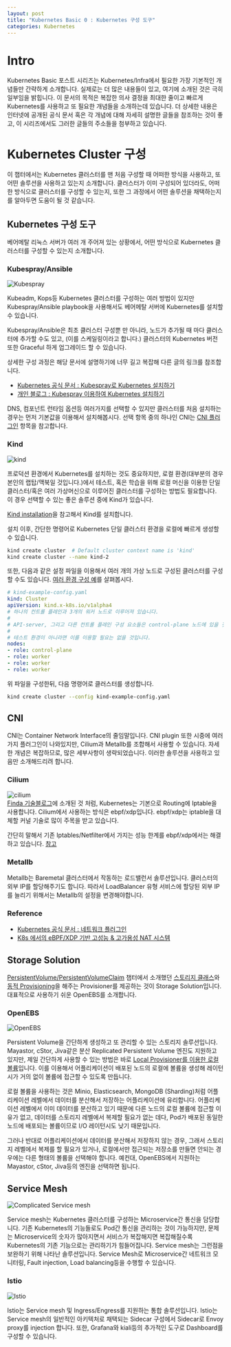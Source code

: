 ```yaml
---
layout: post
title: "Kubernetes Basic 0 : Kubernetes 구성 도구"
categories: Kubernetes
---
```


# Intro

Kubernetes Basic 포스트 시리즈는 Kubernetes/Infra에서 필요한 가장 기본적인 개념들만 간략하게 소개합니다. 실제로는 더 많은 내용들이 있고, 여기에 소개된 것은 극히 일부임을 밝힙니다. 이 문서의 목적은 복잡한 의사 결정을 최대한 줄이고 빠르게 Kubernetes를 사용하고 또 필요한 개념들을 소개하는데 있습니다. 더 상세한 내용은 인터넷에 공개된 공식 문서 혹은 각 개념에 대해 자세히 설명한 글들을 참조하는 것이 좋고, 이 시리즈에서도 그러한 글들의 주소들을 첨부하고 있습니다.

# Kubernetes Cluster 구성

이 챕터에서는 Kubernetes 클러스터를 맨 처음 구성할 때 어떠한 방식을 사용하고, 또 어떤 솔루션을 사용하고 있는지 소개합니다. 클러스터가 이미 구성되어 있더라도, 어떠한 방식으로 클러스터를 구성할 수 있는지, 또한 그 과정에서 어떤 솔루션을 채택하는지를 알아두면 도움이 될 것 같습니다.  

## Kubernetes 구성 도구

베어메탈 리눅스 서버가 여러 개 주어져 있는 상황에서, 어떤 방식으로 Kubernetes 클러스터를 구성할 수 있는지 소개합니다.

### Kubespray/Ansible

![Kubespray](./assets/images/kubespray.svg)

Kubeadm, Kops등 Kubernetes 클러스터를 구성하는 여러 방법이 있지만 Kubespray/Ansible playbook을 사용해서도 베어메탈 서버에 Kubernetes를 설치할 수 있습니다.

Kubespray/Ansible은 최초 클러스터 구성뿐 만 아니라, 노드가 추가될 때 마다 클러스터에 추가할 수도 있고, (이를 스케일링이라고 합니다.) 클러스터의 Kubernetes 버전 또한 Graceful 하게 업그레이드 할 수 있습니다.

상세한 구성 과정은 해당 문서에 설명하기에 너무 길고 복잡해 다른 글의 링크를 참조합니다.

- [Kubernetes 공식 문서 : Kubespray로 Kubernetes 설치하기](https://kubernetes.io/ko/docs/setup/production-environment/tools/kubespray/)
- [개인 블로그 : Kubespray 이용하여 Kubernetes 설치하기](https://www.whatwant.com/entry/Kubespray)

DNS, 컴포넌트 런타임 옵션등 여러가지를 선택할 수 있지만 클러스터를 처음 설치하는 경우는 먼저 기본값을 이용해서 설치해봅시다. 선택 항목 중의 하나인 CNI는 [CNI 플러그인](##CNI) 항목을 참고합니다.

### Kind

![kind](./assets/images/kind.png)

프로덕션 환경에서 Kubernetes를 설치하는 것도 중요하지만, 로컬 환경(대부분의 경우 본인의 랩탑/맥북일 것입니다.)에서 테스트, 혹은 학습을 위해 로컬 머신을 이용한 단일 클러스터/혹은 여러 가상머신으로 이루어진 클러스터를 구성하는 방법도 필요합니다. 이 경우 선택할 수 있는 좋은 솔루션 중에 Kind가 있습니다.  

[Kind installation](https://kind.sigs.k8s.io/docs/user/quick-start/#installation)을 참고해서 Kind를 설치합니다.

설치 이후, 간단한 명령어로 Kubernetes 단일 클러스터 환경을 로컬에 빠르게 생성할 수 있습니다.

```bash
kind create cluster  # Default cluster context name is 'kind'
kind create cluster --name kind-2
```

또한, 다음과 같은 설정 파일을 이용해서 여러 개의 가상 노드로 구성된 클러스터를 구성할 수도 있습니다. [여러 환경 구성 예](https://kind.sigs.k8s.io/docs/user/quick-start/#advanced)를 살펴봅시다.

```yaml
# kind-example-config.yaml
kind: Cluster
apiVersion: kind.x-k8s.io/v1alpha4
# 하나의 컨트롤 플레인과 3개의 워커 노드로 이루어져 있습니다.
#
# API-server, 그리고 다른 컨트롤 플레인 구성 요소들은 control-plane 노드에 있을 것입니다.
#
# 테스트 환경이 아니라면 이를 이용할 필요는 없을 것입니다.
nodes:
- role: control-plane
- role: worker
- role: worker
- role: worker
```

위 파일을 구성한뒤, 다음 명령어로 클러스터를 생성합니다.

```bash
kind create cluster --config kind-example-config.yaml
```

## CNI
CNI는 Container Network Interface의 줄임말입니다. CNI plugin 또한 시중에 여러가지 플러그인이 나와있지만, Cilium과 Metallb를 조합해서 사용할 수 있습니다. 자세한 개념은 복잡하므로, 많은 세부사항이 생략되었습니다. 이러한 솔루션을 사용하고 있음만 소개해드리려 합니다.

### Cilium
![cilium](./assets/images/cilium.png)  
[Finda 기술블로그](https://medium.com/finda-tech/kubernetes-%EB%84%A4%ED%8A%B8%EC%9B%8C%ED%81%AC-%EC%A0%95%EB%A6%AC-fccd4fd0ae6)에 소개된 것 처럼, Kubernetes는 기본으로 Routing에 Iptable을 사용합니다. Cilium에서 사용하는 방식은 ebpf/xdp입니다. ebpf/xdp는 iptable을 대체할 커널 기술로 많이 주목을 받고 있습니다.

간단히 말해서 기존 Iptables/Netfilter에서 가지는 성능 한계를 ebpf/xdp에서는 해결하고 있습니다. [참고](https://cilium.io/blog/2018/04/17/why-is-the-kernel-community-replacing-iptables)

### Metallb

Metallb는 Baremetal 클러스터에서 작동하는 로드밸런서 솔루션입니다. 클러스터의 외부 IP를 할당해주기도 합니다. 따라서 LoadBalancer 유형 서비스에 할당된 외부 IP를 늘리기 위해서는 Metallb의 설정을 변경해야합니다.

### Reference

- [Kubernetes 공식 문서 : 네트워크 플러그인](https://kubernetes.io/ko/docs/concepts/extend-kubernetes/compute-storage-net/network-plugins/)
- [K8s 에서의 eBPF/XDP 기반
고성능 & 고가용성 NAT 시스템](https://deview.kr/data/deview/session/attach/1000_T3_%EC%86%A1%EC%9D%B8%EC%A3%BC_Kubernetes%20%ED%81%B4%EB%9F%AC%EC%8A%A4%ED%84%B0%EC%97%90%EC%84%9C%EC%9D%98%20%EA%B3%A0%EC%84%B1%EB%8A%A5&%EA%B3%A0%EA%B0%80%EC%9A%A9%EC%84%B1%20NAT%20Networking%20%EC%8B%9C%EC%8A%A4%ED%85%9C.pdf)

## Storage Solution

[PersistentVolume/PersistentVolumeClaim](##PersistentVolume/PersistentVolumeClaim) 챕터에서 소개했던 [스토리지 클래스](###StorageClass)와 [동적 Provisioning](###Dynamic-provisioning)을 해주는 Provisioner를 제공하는 것이 Storage Solution입니다. 대표적으로 사용하기 쉬운 OpenEBS를 소개합니다.

### OpenEBS

![OpenEBS](./assets/images/OpenEBS.png)

Persistent Volume을 간단하게 생성하고 또 관리할 수 있는 스토리지 솔루션입니다. Mayastor, cStor, Jiva같은 분산 Replicated Persistent Volume 엔진도 지원하고 있지만, 제일 간단하게 사용할 수 있는 방법은 바로 [Local Provisioner를 이용한 로컬 볼륨](https://openebs.io/docs#local-volumes)입니다. 이를 이용해서 어플리케이션이 배포된 노드의 로컬에 볼륨을 생성해 레이턴시가 거의 없이 볼륨에 접근할 수 있도록 만듭니다.

로컬 볼륨을 사용하는 것은 Minio, Elasticsearch, MongoDB (Sharding)처럼 어플리케이션 레벨에서 데이터를 분산해서 저장하는 어플리케이션에 유리합니다. 어플리케이션 레벨에서 이미 데이터를 분산하고 있기 때문에 다른 노드의 로컬 볼륨에 접근할 이유가 없고, 데이터를 스토리지 레벨에서 복제할 필요가 없는 데다, Pod가 배포된 동일한 노드에 배포되는 볼륨이므로 I/O 레이턴시도 낮기 때문입니다.

그러나 반대로 어플리케이션에서 데이터를 분산해서 저장하지 않는 경우, 그래서 스토리지 레벨에서 복제를 할 필요가 있거나, 로컬에서만 접근되는 저장소를 만들면 안되는 경우에는 다른 형태의 볼륨을 선택해야 합니다. 예컨대, OpenEBS에서 지원하는 Mayastor, cStor, Jiva등의 엔진을 선택하면 됩니다.

## Service Mesh

![Complicated Service mesh](./assets/images/servicemeshcasestudies.png)

Service mesh는 Kubernetes 클러스터를 구성하는 Microservice간 통신을 담당합니다. 기존 Kubernetes의 기능들로도 Pod간 통신을 관리하는 것이 가능하지만, 문제는 Microservice의 숫자가 많아지면서 서비스가 복잡해지면 복잡해질수록 Kubernetes의 기존 기능으로는 관리하기가 힘들어집니다. Service mesh는 그런점을 보완하기 위해 나타난 솔루션입니다. Service Mesh로 Microservice간 네트워크 모니터링, Fault injection, Load balancing등을 수행할 수 있습니다.

### Istio

![Istio](./assets/images/Istio.png)

Istio는 Service mesh 및 Ingress/Engress를 지원하는 통합 솔루션입니다. Istio는 Service mesh의 일반적인 아키텍처로 채택되는 Sidecar 구성에서 Sidecar로 Envoy proxy를 injection 합니다. 또한, Grafana와 kiali등의 추가적인 도구로 Dashboard를 구성할 수 있습니다.